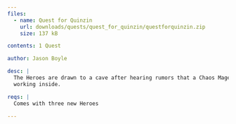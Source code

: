 ```yaml
---
files:
  - name: Quest for Quinzin
    url: downloads/quests/quest_for_quinzin/questforquinzin.zip
    size: 137 kB

contents: 1 Quest

author: Jason Boyle

desc: |
  The Heroes are drawn to a cave after hearing rumors that a Chaos Mage is
  working inside.

reqs: |
  Comes with three new Heroes

---
```

